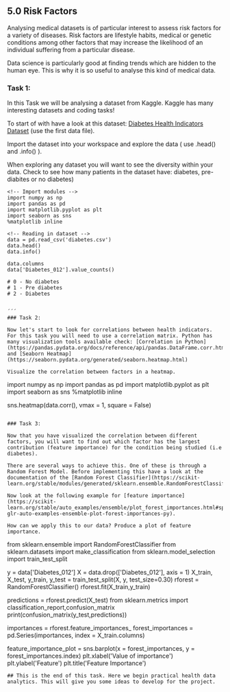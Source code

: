 ## 5.0 Risk Factors

Analysing medical datasets is of particular interest to assess risk factors for a variety of diseases. Risk factors are lifestyle habits, medical or genetic conditions among other factors that may increase the likelihood of an individual suffering from a particular disease.

Data science is particularly good at finding trends which are hidden to the human eye. This is why it is so useful to analyse this kind of medical data. 


### Task 1: 

In this Task we will be analysing a dataset from Kaggle. Kaggle has many interesting datasets and coding tasks!

To start of with have a look at this dataset: [Diabetes Health Indicators Dataset](https://www.kaggle.com/alexteboul/diabetes-health-indicators-dataset) (use the first data file).


Import the dataset into your workspace and explore the data ( use .head() and .info() ).

When exploring any dataset you will want to see the diversity within your data. Check to see how many patients in the dataset have: diabetes, pre-diabites or no diabetes)

```
<!-- Import modules -->
import numpy as np 
import pandas as pd
import matplotlib.pyplot as plt
import seaborn as sns
%matplotlib inline

<!-- Reading in dataset -->
data = pd.read_csv('diabetes.csv')
data.head()
data.info()

data.columns
data['Diabetes_012'].value_counts()

# 0 - No diabetes
# 1 - Pre diabetes
# 2 - Diabetes


´´´
### Task 2: 

Now let's start to look for correlations between health indicators. For this task you will need to use a correlation matrix. Python has many visualization tools available check: [Correlation in Python](https://pandas.pydata.org/docs/reference/api/pandas.DataFrame.corr.html) and [Seaborn Heatmap](https://seaborn.pydata.org/generated/seaborn.heatmap.html)

Visualize the correlation between factors in a heatmap. 

```
<!-- Import modules -->

import numpy as np 
import pandas as pd
import matplotlib.pyplot as plt
import seaborn as sns
%matplotlib inline

<!-- Visualisation -->
sns.heatmap(data.corr(), vmax = 1, square = False)
```

### Task 3: 

Now that you have visualized the correlation between different factors, you will want to find out which factor has the largest contribution (feature importance) for the condition being studied (i.e diabetes). 

There are several ways to achieve this. One of these is through a Random Forest Model. Before implementing this have a look at the documentation of the [Random Forest Classifier](https://scikit-learn.org/stable/modules/generated/sklearn.ensemble.RandomForestClassifier.html).

Now look at the following example for [feature importance](https://scikit-learn.org/stable/auto_examples/ensemble/plot_forest_importances.html#sphx-glr-auto-examples-ensemble-plot-forest-importances-py).

How can we apply this to our data? Produce a plot of feature importance. 
```

<!-- Random Forest imports -->

from sklearn.ensemble import RandomForestClassifier
from sklearn.datasets import make_classification
from sklearn.model_selection import train_test_split

<!-- Preparing the independent anf dependent variables -->
y = data['Diabetes_012']
X = data.drop(['Diabetes_012'], axis = 1)
X_train, X_test, y_train, y_test = train_test_split(X, y, test_size=0.30)
rforest = RandomForestClassifier()
rforest.fit(X_train,y_train)

<!-- Predictions and confusion matrix -->
predictions = rforest.predict(X_test)
from sklearn.metrics import classification_report,confusion_matrix
print(confusion_matrix(y_test,predictions))

<!-- Feature Importance -->

importances = rforest.feature_importances_
forest_importances = pd.Series(importances, index = X_train.columns)

feature_importance_plot = sns.barplot(x = forest_importances, y = forest_importances.index)
plt.xlabel('Value of importance')
plt.ylabel('Feature')
plt.title('Feature Importance')
```
## This is the end of this task. Here we begin practical health data analytics. This will give you some ideas to develop for the project.

